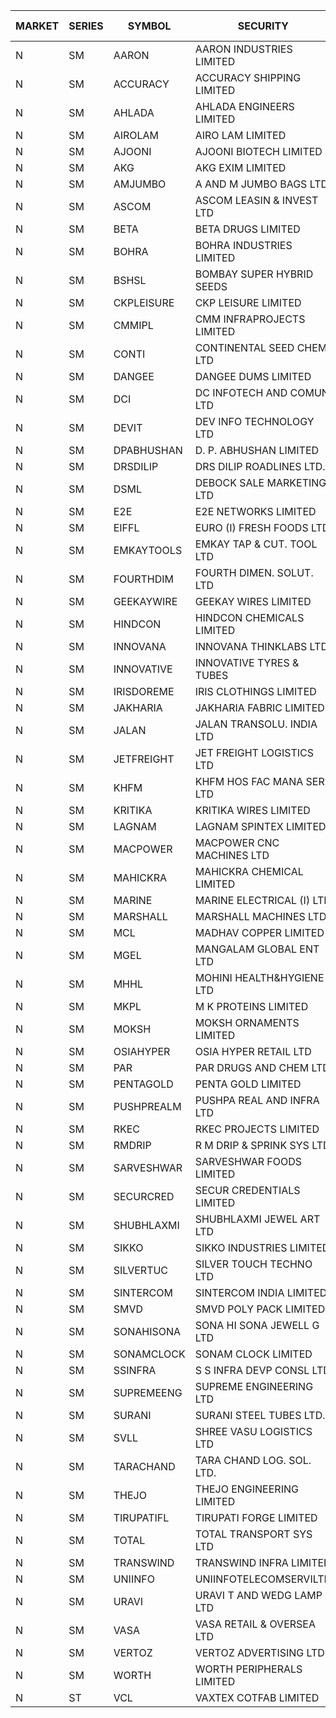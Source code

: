 


| MARKET | SERIES | SYMBOL | SECURITY | PREV CL PR | OPEN PRICE | HIGH PRICE | LOW PRICE | CLOSE PRICE | NET TRDVAL | NET TRDQTY | CORP IND | HI 52 WK | LO 52 WK |
| ----- | ----- | ----- | ----- | ----- | ----- | ----- | ----- | ----- | ----- | ----- | ----- | ----- | ----- |
| N | SM | AARON | AARON INDUSTRIES LIMITED | 46.50 | 47.25 | 47.25 | 47.25 | 47.25 | 155925.00 | 3300 |  | 53.50 | 39.00 |
| N | SM | ACCURACY | ACCURACY SHIPPING LIMITED | 21.85 | 20.80 | 21.00 | 20.80 | 20.90 | 66880.00 | 3200 |  | 87.00 | 20.80 |
| N | SM | AHLADA | AHLADA ENGINEERS LIMITED | 54.30 | 50.80 | 50.80 | 50.80 | 50.80 | 50800.00 | 1000 |  | 153.00 | 36.30 |
| N | SM | AIROLAM | AIRO LAM LIMITED | 24.05 | 24.50 | 24.50 | 24.50 | 24.50 | 73500.00 | 3000 |  | 37.95 | 20.15 |
| N | SM | AJOONI | AJOONI BIOTECH LIMITED | 7.95 | 7.60 | 7.60 | 7.60 | 7.60 | 30400.00 | 4000 |  | 29.05 | 7.60 |
| N | SM | AKG | AKG EXIM LIMITED | 33.50 | 33.50 | 33.50 | 33.50 | 33.50 | 402000.00 | 12000 |  | 37.00 | 30.00 |
| N | SM | AMJUMBO | A AND M JUMBO BAGS LTD | 12.70 | 12.10 | 12.10 | 12.10 | 12.10 | 290400.00 | 24000 |  | 71.45 | 7.80 |
| N | SM | ASCOM | ASCOM LEASIN & INVEST LTD | 32.50 | 32.50 | 32.50 | 32.50 | 32.50 | 130000.00 | 4000 |  | 32.50 | 30.00 |
| N | SM | BETA | BETA DRUGS LIMITED | 72.25 | 75.00 | 75.00 | 75.00 | 75.00 | 60000.00 | 800 |  | 124.00 | 57.60 |
| N | SM | BOHRA | BOHRA INDUSTRIES LIMITED | 1.50 | 1.45 | 1.45 | 1.45 | 1.45 | 2900.00 | 2000 |  | 23.90 | 1.45 |
| N | SM | BSHSL | BOMBAY SUPER HYBRID SEEDS | 109.60 | 107.50 | 109.50 | 107.50 | 109.50 | 521400.00 | 4800 |  | 149.00 | 106.50 |
| N | SM | CKPLEISURE | CKP LEISURE LIMITED | 5.55 | 5.80 | 5.80 | 5.80 | 5.80 | 23200.00 | 4000 |  | 7.55 | 4.70 |
| N | SM | CMMIPL | CMM INFRAPROJECTS LIMITED | 5.35 | 5.60 | 5.60 | 5.60 | 5.60 | 16800.00 | 3000 |  | 10.50 | 2.45 |
| N | SM | CONTI | CONTINENTAL SEED CHEM LTD | 58.80 | 61.00 | 61.70 | 60.80 | 61.70 | 21107800.00 | 344000 |  | 61.70 | 11.85 |
| N | SM | DANGEE | DANGEE DUMS LIMITED | 130.00 | 130.00 | 130.00 | 130.00 | 130.00 | 104000.00 | 800 |  | 219.35 | 124.00 |
| N | SM | DCI | DC INFOTECH AND COMUN LTD | 45.50 | 45.45 | 45.45 | 45.25 | 45.25 | 1225950.00 | 27000 |  | 45.50 | 45.20 |
| N | SM | DEVIT | DEV INFO TECHNOLOGY LTD | 74.00 | 74.25 | 74.25 | 74.00 | 74.00 | 222375.00 | 3000 |  | 101.00 | 65.00 |
| N | SM | DPABHUSHAN | D. P. ABHUSHAN LIMITED | 58.00 | 56.00 | 56.00 | 55.70 | 56.00 | 2235200.00 | 40000 |  | 58.00 | 37.50 |
| N | SM | DRSDILIP | DRS DILIP ROADLINES LTD. | 75.45 | 75.05 | 75.05 | 75.05 | 75.05 | 120080.00 | 1600 |  | 78.00 | 61.00 |
| N | SM | DSML | DEBOCK SALE MARKETING LTD | 5.15 | 5.15 | 5.40 | 5.15 | 5.40 | 63300.00 | 12000 |  | 12.05 | 3.55 |
| N | SM | E2E | E2E NETWORKS LIMITED | 19.80 | 20.50 | 20.50 | 20.50 | 20.50 | 41000.00 | 2000 |  | 57.00 | 18.70 |
| N | SM | EIFFL | EURO (I) FRESH FOODS LTD | 113.00 | 112.00 | 115.60 | 112.00 | 115.25 | 2830080.00 | 24800 |  | 131.00 | 81.00 |
| N | SM | EMKAYTOOLS | EMKAY TAP & CUT. TOOL LTD | 107.00 | 107.00 | 107.00 | 107.00 | 107.00 | 64200.00 | 600 |  | 190.00 | 92.00 |
| N | SM | FOURTHDIM | FOURTH DIMEN. SOLUT. LTD | 6.30 | 6.30 | 6.30 | 6.00 | 6.00 | 30900.00 | 5000 |  | 51.25 | 6.00 |
| N | SM | GEEKAYWIRE | GEEKAY WIRES LIMITED | 36.50 | 36.50 | 36.50 | 36.50 | 36.50 | 292000.00 | 8000 |  | 37.25 | 31.00 |
| N | SM | HINDCON | HINDCON CHEMICALS LIMITED | 12.30 | 12.70 | 12.70 | 12.30 | 12.30 | 100000.00 | 8000 |  | 25.50 | 12.25 |
| N | SM | INNOVANA | INNOVANA THINKLABS LTD. | 111.00 | 106.00 | 106.00 | 106.00 | 106.00 | 424000.00 | 4000 |  | 416.00 | 106.00 |
| N | SM | INNOVATIVE | INNOVATIVE TYRES & TUBES | 12.15 | 11.60 | 11.60 | 11.60 | 11.60 | 34800.00 | 3000 |  | 26.00 | 11.20 |
| N | SM | IRISDOREME | IRIS CLOTHINGS LIMITED | 120.00 | 130.00 | 130.00 | 130.00 | 130.00 | 208000.00 | 1600 |  | 145.00 | 91.00 |
| N | SM | JAKHARIA | JAKHARIA FABRIC LIMITED | 187.00 | 180.00 | 180.00 | 180.00 | 180.00 | 288000.00 | 1600 |  | 207.00 | 180.00 |
| N | SM | JALAN | JALAN TRANSOLU. INDIA LTD | 4.10 | 3.90 | 3.90 | 3.90 | 3.90 | 23400.00 | 6000 |  | 21.00 | 2.85 |
| N | SM | JETFREIGHT | JET FREIGHT LOGISTICS LTD | 16.15 | 15.35 | 15.35 | 15.35 | 15.35 | 122800.00 | 8000 |  | 26.00 | 15.35 |
| N | SM | KHFM | KHFM HOS FAC MANA SER LTD | 28.75 | 30.50 | 30.50 | 30.50 | 30.50 | 91500.00 | 3000 |  | 37.00 | 24.15 |
| N | SM | KRITIKA | KRITIKA WIRES LIMITED | 34.10 | 33.50 | 34.00 | 33.50 | 34.00 | 542000.00 | 16000 |  | 42.50 | 32.00 |
| N | SM | LAGNAM | LAGNAM SPINTEX LIMITED | 10.35 | 10.20 | 10.20 | 10.10 | 10.10 | 60900.00 | 6000 |  | 19.35 | 10.00 |
| N | SM | MACPOWER | MACPOWER CNC MACHINES LTD | 62.05 | 65.00 | 65.00 | 60.40 | 60.40 | 123775.00 | 2000 |  | 164.20 | 51.00 |
| N | SM | MAHICKRA | MAHICKRA CHEMICAL LIMITED | 88.00 | 90.10 | 90.10 | 89.05 | 89.20 | 1073250.00 | 12000 |  | 93.50 | 37.20 |
| N | SM | MARINE | MARINE ELECTRICAL (I) LTD | 99.90 | 98.00 | 98.95 | 97.00 | 98.00 | 1178300.00 | 12000 |  | 123.00 | 87.60 |
| N | SM | MARSHALL | MARSHALL MACHINES LTD | 16.00 | 15.00 | 15.00 | 15.00 | 15.00 | 45000.00 | 3000 |  | 35.75 | 13.10 |
| N | SM | MCL | MADHAV COPPER LIMITED | 118.25 | 113.00 | 122.00 | 111.50 | 119.40 | 12930000.00 | 110400 |  | 358.00 | 102.15 |
| N | SM | MGEL | MANGALAM GLOBAL ENT LTD | 52.80 | 52.80 | 52.80 | 52.80 | 52.80 | 211200.00 | 4000 |  | 54.00 | 51.05 |
| N | SM | MHHL | MOHINI HEALTH&HYGIENE LTD | 21.35 | 22.35 | 22.40 | 22.35 | 22.35 | 134250.00 | 6000 |  | 35.90 | 13.85 |
| N | SM | MKPL | M K PROTEINS LIMITED | 69.50 | 72.20 | 72.20 | 72.20 | 72.20 | 144400.00 | 2000 |  | 79.00 | 63.50 |
| N | SM | MOKSH | MOKSH ORNAMENTS LIMITED | 26.00 | 25.00 | 25.00 | 25.00 | 25.00 | 150000.00 | 6000 |  | 27.50 | 16.25 |
| N | SM | OSIAHYPER | OSIA HYPER RETAIL LTD | 299.00 | 275.00 | 275.00 | 275.00 | 275.00 | 110000.00 | 400 |  | 305.00 | 221.00 |
| N | SM | PAR | PAR DRUGS AND CHEM LTD | 38.00 | 38.50 | 38.50 | 38.50 | 38.50 | 77000.00 | 2000 |  | 56.00 | 37.00 |
| N | SM | PENTAGOLD | PENTA GOLD LIMITED | 26.50 | 25.25 | 25.25 | 25.25 | 25.25 | 75750.00 | 3000 |  | 47.00 | 24.85 |
| N | SM | PUSHPREALM | PUSHPA REAL AND INFRA LTD | 5.05 | 5.30 | 5.30 | 5.30 | 5.30 | 10600.00 | 2000 |  | 26.55 | 3.70 |
| N | SM | RKEC | RKEC PROJECTS LIMITED | 56.10 | 58.00 | 60.50 | 58.00 | 60.50 | 590050.00 | 10000 |  | 68.00 | 35.00 |
| N | SM | RMDRIP | R M DRIP & SPRINK SYS LTD | 22.25 | 23.35 | 23.35 | 23.35 | 23.35 | 186800.00 | 8000 |  | 56.50 | 13.00 |
| N | SM | SARVESHWAR | SARVESHWAR FOODS LIMITED | 15.20 | 15.20 | 15.95 | 14.50 | 14.95 | 267040.00 | 17600 |  | 43.85 | 14.50 |
| N | SM | SECURCRED | SECUR CREDENTIALS LIMITED | 22.95 | 22.10 | 24.05 | 22.10 | 24.00 | 141840.00 | 6000 |  | 110.00 | 21.90 |
| N | SM | SHUBHLAXMI | SHUBHLAXMI JEWEL ART LTD | 47.30 | 44.95 | 45.00 | 44.95 | 45.00 | 89950.00 | 2000 |  | 209.50 | 35.00 |
| N | SM | SIKKO | SIKKO INDUSTRIES LIMITED | 30.50 | 24.50 | 29.50 | 24.50 | 26.80 | 546400.00 | 20000 |  | 33.90 | 24.50 |
| N | SM | SILVERTUC | SILVER TOUCH TECHNO LTD | 115.05 | 115.10 | 115.10 | 115.05 | 115.05 | 575300.00 | 5000 |  | 140.00 | 111.00 |
| N | SM | SINTERCOM | SINTERCOM INDIA LIMITED | 80.00 | 80.45 | 80.45 | 80.00 | 80.00 | 3201100.00 | 40000 |  | 80.60 | 56.00 |
| N | SM | SMVD | SMVD POLY PACK LIMITED | 8.20 | 8.50 | 8.50 | 8.50 | 8.50 | 17000.00 | 2000 |  | 20.00 | 7.55 |
| N | SM | SONAHISONA | SONA HI SONA JEWELL G LTD | 12.50 | 14.50 | 14.50 | 11.00 | 13.15 | 870500.00 | 70000 |  | 14.50 | 9.70 |
| N | SM | SONAMCLOCK | SONAM CLOCK LIMITED | 37.00 | 37.50 | 37.50 | 37.50 | 37.50 | 2250000.00 | 60000 |  | 41.95 | 36.90 |
| N | SM | SSINFRA | S S INFRA DEVP CONSL LTD | 10.35 | 10.85 | 10.85 | 10.85 | 10.85 | 32550.00 | 3000 |  | 19.35 | 8.80 |
| N | SM | SUPREMEENG | SUPREME ENGINEERING LTD | 21.05 | 22.30 | 25.25 | 22.30 | 24.60 | 480200.00 | 20000 |  | 42.00 | 20.50 |
| N | SM | SURANI | SURANI STEEL TUBES LTD. | 29.30 | 27.50 | 27.50 | 27.50 | 27.50 | 110000.00 | 4000 |  | 60.00 | 27.50 |
| N | SM | SVLL | SHREE VASU LOGISTICS LTD | 101.55 | 101.80 | 101.80 | 101.80 | 101.80 | 101800.00 | 1000 |  | 130.00 | 75.00 |
| N | SM | TARACHAND | TARA CHAND LOG. SOL. LTD. | 40.00 | 41.00 | 41.00 | 41.00 | 41.00 | 82000.00 | 2000 |  | 43.75 | 25.55 |
| N | SM | THEJO | THEJO ENGINEERING LIMITED | 504.00 | 504.00 | 504.00 | 495.00 | 504.00 | 501400.00 | 1000 |  | 600.00 | 470.25 |
| N | SM | TIRUPATIFL | TIRUPATI FORGE LIMITED | 28.70 | 28.60 | 28.60 | 28.60 | 28.60 | 91520.00 | 3200 |  | 51.00 | 25.55 |
| N | SM | TOTAL | TOTAL TRANSPORT SYS LTD | 45.90 | 45.05 | 46.85 | 45.05 | 45.85 | 550350.00 | 12000 |  | 47.50 | 25.00 |
| N | SM | TRANSWIND | TRANSWIND INFRA LIMITED | 3.70 | 3.85 | 3.85 | 3.65 | 3.65 | 190600.00 | 52000 |  | 10.70 | 3.20 |
| N | SM | UNIINFO | UNIINFOTELECOMSERVILTD | 26.40 | 27.50 | 27.50 | 27.00 | 27.15 | 381100.00 | 14000 |  | 44.80 | 16.40 |
| N | SM | URAVI | URAVI T AND WEDG LAMP LTD | 102.00 | 102.40 | 102.60 | 101.30 | 101.95 | 490560.00 | 4800 |  | 120.50 | 91.00 |
| N | SM | VASA | VASA RETAIL & OVERSEA LTD | 9.05 | 9.05 | 9.05 | 9.05 | 9.05 | 36200.00 | 4000 |  | 26.10 | 9.05 |
| N | SM | VERTOZ | VERTOZ ADVERTISING LTD | 77.50 | 89.80 | 89.80 | 89.80 | 89.80 | 215520.00 | 2400 |  | 211.00 | 71.00 |
| N | SM | WORTH | WORTH PERIPHERALS LIMITED | 44.95 | 44.60 | 44.60 | 44.60 | 44.60 | 66900.00 | 1500 |  | 76.00 | 39.00 |
| N | ST | VCL | VAXTEX COTFAB LIMITED | 23.85 | 23.85 | 23.85 | 22.70 | 23.85 | 2706300.00 | 114000 |  | 25.45 | 22.70 |



